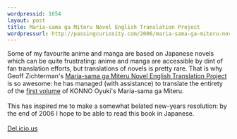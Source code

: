 ```yaml
---
wordpressid: 1654
layout: post
title: Maria-sama ga Miteru Novel English Translation Project
wordpressurl: http://passingcuriosity.com/2006/maria-sama-ga-miteru-novel-english-translation-project/
---
```

Some of my favourite anime and manga are based on Japanese novels which can be quite frustrating: anime and manga are accessible by dint of fan translation efforts, but translations of novels is pretty rare. That is why Geoff Zichterman's <a href="http://www.ziggr.com/mariasama/">Maria-sama ga Miteru Novel English Translation Project</a> is so awesome: he has managed (with assistance) to translate the entirety of the <a href="http://www.amazon.co.jp/exec/obidos/tg/feature/-/514059/ref=amb_center-3_106850_2/249-8096671-5084306">first volume</a> of KONNO Oyuki's <span class="title">Maria-sama ga Miteru</span>.<br /><br />This has inspired me to make a somewhat belated new-years resolution: by the end of 2006 I hope to be able to read this book in Japanese.<br /><br /><a href="http://del.icio.us/url/39f9ace55cbb332f0e69a5a9b95879aa">Del.icio.us</a>
